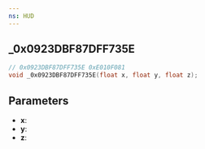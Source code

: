 ```yaml
---
ns: HUD
---
```

## _0x0923DBF87DFF735E

```c
// 0x0923DBF87DFF735E 0xE010F081
void _0x0923DBF87DFF735E(float x, float y, float z);
```


## Parameters
* **x**: 
* **y**: 
* **z**: 

